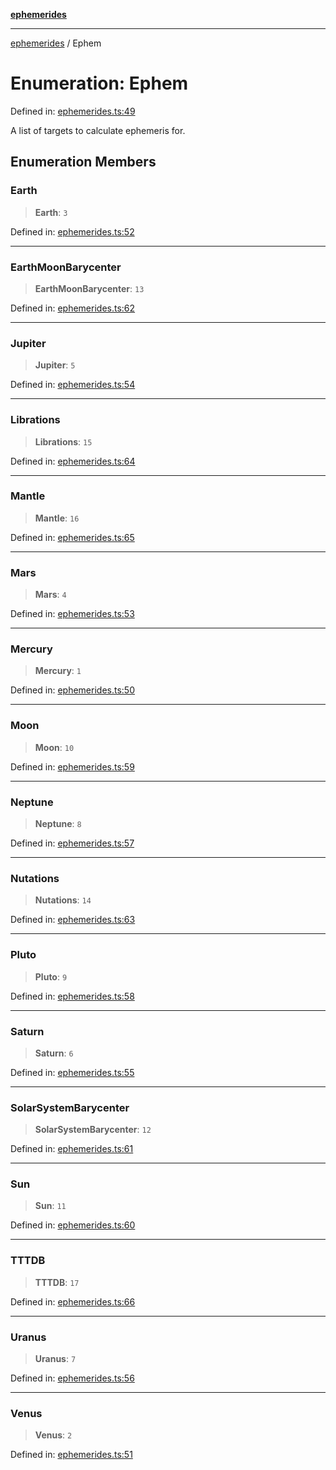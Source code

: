 [**ephemerides**](../README.md)

---

[ephemerides](../README.md) / Ephem

# Enumeration: Ephem

Defined in: [ephemerides.ts:49](https://github.com/mshogren/astronomy/blob/8aeb7989d20749f5235d5588c4538ceb3e9f40ba/js/ephemerides/src/ephemerides.ts#L49)

A list of targets to calculate ephemeris for.

## Enumeration Members

### Earth

> **Earth**: `3`

Defined in: [ephemerides.ts:52](https://github.com/mshogren/astronomy/blob/8aeb7989d20749f5235d5588c4538ceb3e9f40ba/js/ephemerides/src/ephemerides.ts#L52)

---

### EarthMoonBarycenter

> **EarthMoonBarycenter**: `13`

Defined in: [ephemerides.ts:62](https://github.com/mshogren/astronomy/blob/8aeb7989d20749f5235d5588c4538ceb3e9f40ba/js/ephemerides/src/ephemerides.ts#L62)

---

### Jupiter

> **Jupiter**: `5`

Defined in: [ephemerides.ts:54](https://github.com/mshogren/astronomy/blob/8aeb7989d20749f5235d5588c4538ceb3e9f40ba/js/ephemerides/src/ephemerides.ts#L54)

---

### Librations

> **Librations**: `15`

Defined in: [ephemerides.ts:64](https://github.com/mshogren/astronomy/blob/8aeb7989d20749f5235d5588c4538ceb3e9f40ba/js/ephemerides/src/ephemerides.ts#L64)

---

### Mantle

> **Mantle**: `16`

Defined in: [ephemerides.ts:65](https://github.com/mshogren/astronomy/blob/8aeb7989d20749f5235d5588c4538ceb3e9f40ba/js/ephemerides/src/ephemerides.ts#L65)

---

### Mars

> **Mars**: `4`

Defined in: [ephemerides.ts:53](https://github.com/mshogren/astronomy/blob/8aeb7989d20749f5235d5588c4538ceb3e9f40ba/js/ephemerides/src/ephemerides.ts#L53)

---

### Mercury

> **Mercury**: `1`

Defined in: [ephemerides.ts:50](https://github.com/mshogren/astronomy/blob/8aeb7989d20749f5235d5588c4538ceb3e9f40ba/js/ephemerides/src/ephemerides.ts#L50)

---

### Moon

> **Moon**: `10`

Defined in: [ephemerides.ts:59](https://github.com/mshogren/astronomy/blob/8aeb7989d20749f5235d5588c4538ceb3e9f40ba/js/ephemerides/src/ephemerides.ts#L59)

---

### Neptune

> **Neptune**: `8`

Defined in: [ephemerides.ts:57](https://github.com/mshogren/astronomy/blob/8aeb7989d20749f5235d5588c4538ceb3e9f40ba/js/ephemerides/src/ephemerides.ts#L57)

---

### Nutations

> **Nutations**: `14`

Defined in: [ephemerides.ts:63](https://github.com/mshogren/astronomy/blob/8aeb7989d20749f5235d5588c4538ceb3e9f40ba/js/ephemerides/src/ephemerides.ts#L63)

---

### Pluto

> **Pluto**: `9`

Defined in: [ephemerides.ts:58](https://github.com/mshogren/astronomy/blob/8aeb7989d20749f5235d5588c4538ceb3e9f40ba/js/ephemerides/src/ephemerides.ts#L58)

---

### Saturn

> **Saturn**: `6`

Defined in: [ephemerides.ts:55](https://github.com/mshogren/astronomy/blob/8aeb7989d20749f5235d5588c4538ceb3e9f40ba/js/ephemerides/src/ephemerides.ts#L55)

---

### SolarSystemBarycenter

> **SolarSystemBarycenter**: `12`

Defined in: [ephemerides.ts:61](https://github.com/mshogren/astronomy/blob/8aeb7989d20749f5235d5588c4538ceb3e9f40ba/js/ephemerides/src/ephemerides.ts#L61)

---

### Sun

> **Sun**: `11`

Defined in: [ephemerides.ts:60](https://github.com/mshogren/astronomy/blob/8aeb7989d20749f5235d5588c4538ceb3e9f40ba/js/ephemerides/src/ephemerides.ts#L60)

---

### TTTDB

> **TTTDB**: `17`

Defined in: [ephemerides.ts:66](https://github.com/mshogren/astronomy/blob/8aeb7989d20749f5235d5588c4538ceb3e9f40ba/js/ephemerides/src/ephemerides.ts#L66)

---

### Uranus

> **Uranus**: `7`

Defined in: [ephemerides.ts:56](https://github.com/mshogren/astronomy/blob/8aeb7989d20749f5235d5588c4538ceb3e9f40ba/js/ephemerides/src/ephemerides.ts#L56)

---

### Venus

> **Venus**: `2`

Defined in: [ephemerides.ts:51](https://github.com/mshogren/astronomy/blob/8aeb7989d20749f5235d5588c4538ceb3e9f40ba/js/ephemerides/src/ephemerides.ts#L51)
